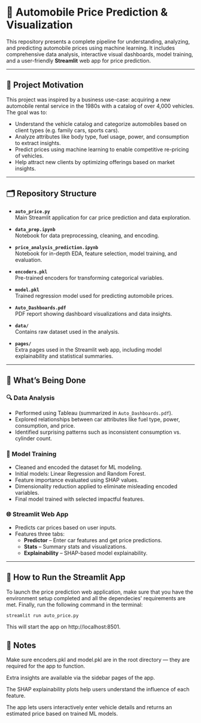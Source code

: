 # 🚗 Automobile Price Prediction & Visualization

This repository presents a complete pipeline for understanding, analyzing, and predicting automobile prices using machine learning. It includes comprehensive data analysis, interactive visual dashboards, model training, and a user-friendly **Streamlit** web app for price prediction.

---

## 📌 Project Motivation

This project was inspired by a business use-case: acquiring a new automobile rental service in the 1980s with a catalog of over 4,000 vehicles. The goal was to:

- Understand the vehicle catalog and categorize automobiles based on client types (e.g. family cars, sports cars).
- Analyze attributes like body type, fuel usage, power, and consumption to extract insights.
- Predict prices using machine learning to enable competitive re-pricing of vehicles.
- Help attract new clients by optimizing offerings based on market insights.

---

## 🗂️ Repository Structure

- **`auto_price.py`**  
  Main Streamlit application for car price prediction and data exploration.

- **`data_prep.ipynb`**  
  Notebook for data preprocessing, cleaning, and encoding.

- **`price_analysis_prediction.ipynb`**  
  Notebook for in-depth EDA, feature selection, model training, and evaluation.

- **`encoders.pkl`**  
  Pre-trained encoders for transforming categorical variables.

- **`model.pkl`**  
  Trained regression model used for predicting automobile prices.

- **`Auto_Dashboards.pdf`**  
  PDF report showing dashboard visualizations and data insights.

- **`data/`**  
  Contains raw dataset used in the analysis.

- **`pages/`**  
  Extra pages used in the Streamlit web app, including model explainability and statistical summaries.

---

## 🧠 What’s Being Done

### 🔍 Data Analysis
- Performed using Tableau (summarized in `Auto_Dashboards.pdf`).
- Explored relationships between car attributes like fuel type, power, consumption, and price.
- Identified surprising patterns such as inconsistent consumption vs. cylinder count.

### 🤖 Model Training
- Cleaned and encoded the dataset for ML modeling.
- Initial models: Linear Regression and Random Forest.
- Feature importance evaluated using SHAP values.
- Dimensionality reduction applied to eliminate misleading encoded variables.
- Final model trained with selected impactful features.

### 🌐 Streamlit Web App
- Predicts car prices based on user inputs.
- Features three tabs:
  - **Predictor** – Enter car features and get price predictions.
  - **Stats** – Summary stats and visualizations.
  - **Explainability** – SHAP-based model explainability.

---

## 🚀 How to Run the Streamlit App

To launch the price prediction web application, make sure that you have the environment setup completed and all the dependecies' requirements are met. Finally, run the following command in the terminal:

    streamlit run auto_price.py

This will start the app on http://localhost:8501.


## 📝 Notes

Make sure encoders.pkl and model.pkl are in the root directory — they are required for the app to function.

Extra insights are available via the sidebar pages of the app.

The SHAP explainability plots help users understand the influence of each feature.

The app lets users interactively enter vehicle details and returns an estimated price based on trained ML models.
